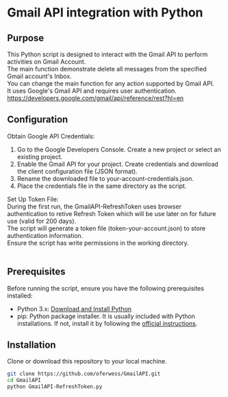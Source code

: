 # Gmail API integration with Python

## Purpose
This Python script is designed to interact with the Gmail API to perform activities on Gmail Account. <br />
The main function demonstrate delete all messages from the specified Gmail account's Inbox. <br />
You can change the main function for any action supported by Gmail API. <br />
It uses Google's Gmail API and requires user authentication. <br />
https://developers.google.com/gmail/api/reference/rest?hl=en <br />

## Configuration
Obtain Google API Credentials: <br />
1. Go to the Google Developers Console.
Create a new project or select an existing project.
2. Enable the Gmail API for your project.
Create credentials and download the client configuration file (JSON format).
3. Rename the downloaded file to your-account-credentials.json.
4. Place the credentials file in the same directory as the script.

Set Up Token File: <br />
During the first run, the GmailAPI-RefreshToken uses browser authentication to retive Refresh Token which will be use later on for future use (valid for 200 days). <br />
The script will generate a token file (token-your-account.json) to store authentication information. <br />
Ensure the script has write permissions in the working directory. <br />
<br />
## Prerequisites
Before running the script, ensure you have the following prerequisites installed:

- Python 3.x: [Download and Install Python](https://www.python.org/downloads/)
- pip: Python package installer. It is usually included with Python installations. If not, install it by following the [official instructions](https://pip.pypa.io/en/stable/installation/).

## Installation
Clone or download this repository to your local machine.

```bash
git clone https://github.com/oferwess/GmailAPI.git
cd GmailAPI
python GmailAPI-RefreshToken.py

